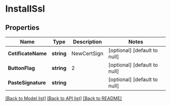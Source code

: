 # InstallSsl

## Properties
Name | Type | Description | Notes
------------ | ------------- | ------------- | -------------
**CetificateName** | **string** | NewCertSign | [optional] [default to null]
**ButtonFlag** | **string** | 2 | [optional] [default to null]
**PasteSignature** | **string** |  | [optional] [default to null]

[[Back to Model list]](../README.md#documentation-for-models) [[Back to API list]](../README.md#documentation-for-api-endpoints) [[Back to README]](../README.md)

